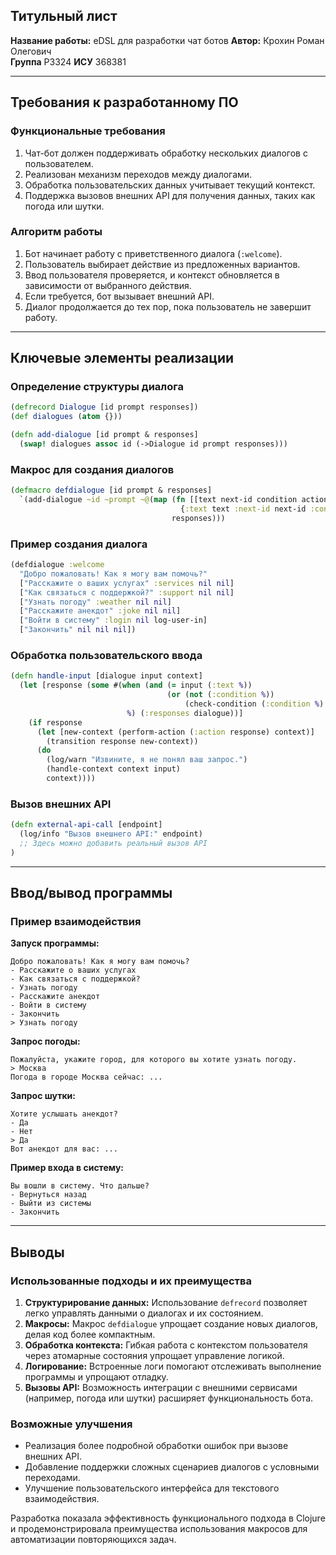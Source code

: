 ## Титульный лист

**Название работы:** eDSL для разработки чат ботов
**Автор:** Крохин Роман Олегович  
**Группа** P3324
**ИСУ** 368381

---

## Требования к разработанному ПО

### Функциональные требования
1. Чат-бот должен поддерживать обработку нескольких диалогов с пользователем.
2. Реализован механизм переходов между диалогами.
3. Обработка пользовательских данных учитывает текущий контекст.
4. Поддержка вызовов внешних API для получения данных, таких как погода или шутки.

### Алгоритм работы
1. Бот начинает работу с приветственного диалога (`:welcome`).
2. Пользователь выбирает действие из предложенных вариантов.
3. Ввод пользователя проверяется, и контекст обновляется в зависимости от выбранного действия.
4. Если требуется, бот вызывает внешний API.
5. Диалог продолжается до тех пор, пока пользователь не завершит работу.

---

## Ключевые элементы реализации

### Определение структуры диалога
```clojure
(defrecord Dialogue [id prompt responses])
(def dialogues (atom {}))

(defn add-dialogue [id prompt & responses]
  (swap! dialogues assoc id (->Dialogue id prompt responses)))
```

### Макрос для создания диалогов
```clojure
(defmacro defdialogue [id prompt & responses]
  `(add-dialogue ~id ~prompt ~@(map (fn [[text next-id condition action]]
                                      {:text text :next-id next-id :condition condition :action action})
                                    responses)))
```

### Пример создания диалога
```clojure
(defdialogue :welcome
  "Добро пожаловать! Как я могу вам помочь?"
  ["Расскажите о ваших услугах" :services nil nil]
  ["Как связаться с поддержкой?" :support nil nil]
  ["Узнать погоду" :weather nil nil]
  ["Расскажите анекдот" :joke nil nil]
  ["Войти в систему" :login nil log-user-in]
  ["Закончить" nil nil nil])
```

### Обработка пользовательского ввода
```clojure
(defn handle-input [dialogue input context]
  (let [response (some #(when (and (= input (:text %))
                                   (or (not (:condition %))
                                       (check-condition (:condition %) context)))
                          %) (:responses dialogue))]
    (if response
      (let [new-context (perform-action (:action response) context)]
        (transition response new-context))
      (do
        (log/warn "Извините, я не понял ваш запрос.")
        (handle-context context input)
        context))))
```

### Вызов внешних API
```clojure
(defn external-api-call [endpoint]
  (log/info "Вызов внешнего API:" endpoint)
  ;; Здесь можно добавить реальный вызов API
)
```

---

## Ввод/вывод программы

### Пример взаимодействия

**Запуск программы:**
```
Добро пожаловать! Как я могу вам помочь?
- Расскажите о ваших услугах
- Как связаться с поддержкой?
- Узнать погоду
- Расскажите анекдот
- Войти в систему
- Закончить
> Узнать погоду
```

**Запрос погоды:**
```
Пожалуйста, укажите город, для которого вы хотите узнать погоду.
> Москва
Погода в городе Москва сейчас: ...
```

**Запрос шутки:**
```
Хотите услышать анекдот?
- Да
- Нет
> Да
Вот анекдот для вас: ...
```

**Пример входа в систему:**
```
Вы вошли в систему. Что дальше?
- Вернуться назад
- Выйти из системы
- Закончить
```

---

## Выводы

### Использованные подходы и их преимущества
1. **Структурирование данных:** Использование `defrecord` позволяет легко управлять данными о диалогах и их состоянием.
2. **Макросы:** Макрос `defdialogue` упрощает создание новых диалогов, делая код более компактным.
3. **Обработка контекста:** Гибкая работа с контекстом пользователя через атомарные состояния упрощает управление логикой.
4. **Логирование:** Встроенные логи помогают отслеживать выполнение программы и упрощают отладку.
5. **Вызовы API:** Возможность интеграции с внешними сервисами (например, погода или шутки) расширяет функциональность бота.

### Возможные улучшения
- Реализация более подробной обработки ошибок при вызове внешних API.
- Добавление поддержки сложных сценариев диалогов с условными переходами.
- Улучшение пользовательского интерфейса для текстового взаимодействия.

Разработка показала эффективность функционального подхода в Clojure и продемонстрировала преимущества использования макросов для автоматизации повторяющихся задач.
